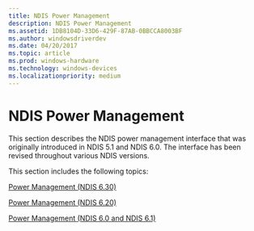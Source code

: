 ```yaml
---
title: NDIS Power Management
description: NDIS Power Management
ms.assetid: 1DB8104D-33D6-429F-87AB-0BBCCA8003BF
ms.author: windowsdriverdev
ms.date: 04/20/2017
ms.topic: article
ms.prod: windows-hardware
ms.technology: windows-devices
ms.localizationpriority: medium
---
```


# NDIS Power Management


This section describes the NDIS power management interface that was originally introduced in NDIS 5.1 and NDIS 6.0. The interface has been revised throughout various NDIS versions.

This section includes the following topics:

[Power Management (NDIS 6.30)](power-management--ndis-6-30-.md)

[Power Management (NDIS 6.20)](power-management--ndis-6-20-.md)

[Power Management (NDIS 6.0 and NDIS 6.1)](power-management--ndis-6-0-and-ndis-6-1-.md)

 

 





